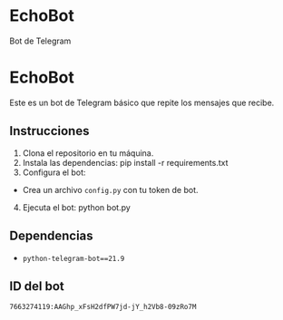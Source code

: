 # EchoBot
Bot de Telegram
# EchoBot

Este es un bot de Telegram básico que repite los mensajes que recibe.

## Instrucciones

1. Clona el repositorio en tu máquina.
2. Instala las dependencias:
pip install -r requirements.txt
3. Configura el bot:
- Crea un archivo `config.py` con tu token de bot.
4. Ejecuta el bot:
python bot.py

## Dependencias
- `python-telegram-bot==21.9`

## ID del bot
`7663274119:AAGhp_xFsH2dfPW7jd-jY_h2Vb8-09zRo7M`
